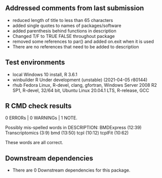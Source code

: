 ## Addressed comments from last submission
* reduced length of title to less than 65 characters
* added single quotes to names of packages/software
* added parenthesis behind functions in description
* Changed T/F to TRUE FALSE throughout package
* removed some references to par() and added on.exit when it is used
* There are no references that need to be added to description


## Test environments

* local Windows 10 install, R 3.6.1
* winbuilder R Under development (unstable) (2021-04-05 r80144)
* rhub Fedora Linux, R-devel, clang, gfortran,
	   Windows Server 2008 R2 SP1, R-devel, 32/64 bit,
	   Ubuntu Linux 20.04.1 LTS, R-release, GCC

## R CMD check results

0 ERRORs | 0 WARNINGs | 1 NOTE.

Possibly mis-spelled words in DESCRIPTION:
  BMDExpress (12:39)
  Transcriptomics (3:9)
  bmd (13:50)
  tcpl (10:12)
  tcplFit (10:62)
  
These words are all correct.

## Downstream dependencies

* There are 0 Downstream dependencies for this package.
